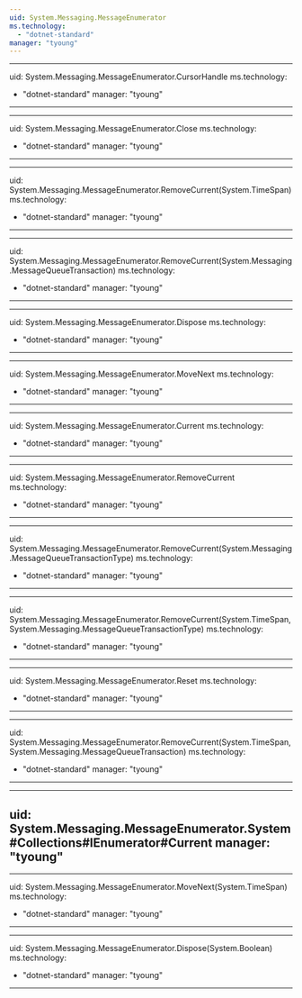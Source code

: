 ```yaml
---
uid: System.Messaging.MessageEnumerator
ms.technology: 
  - "dotnet-standard"
manager: "tyoung"
---
```


---
uid: System.Messaging.MessageEnumerator.CursorHandle
ms.technology: 
  - "dotnet-standard"
manager: "tyoung"
---

---
uid: System.Messaging.MessageEnumerator.Close
ms.technology: 
  - "dotnet-standard"
manager: "tyoung"
---

---
uid: System.Messaging.MessageEnumerator.RemoveCurrent(System.TimeSpan)
ms.technology: 
  - "dotnet-standard"
manager: "tyoung"
---

---
uid: System.Messaging.MessageEnumerator.RemoveCurrent(System.Messaging.MessageQueueTransaction)
ms.technology: 
  - "dotnet-standard"
manager: "tyoung"
---

---
uid: System.Messaging.MessageEnumerator.Dispose
ms.technology: 
  - "dotnet-standard"
manager: "tyoung"
---

---
uid: System.Messaging.MessageEnumerator.MoveNext
ms.technology: 
  - "dotnet-standard"
manager: "tyoung"
---

---
uid: System.Messaging.MessageEnumerator.Current
ms.technology: 
  - "dotnet-standard"
manager: "tyoung"
---

---
uid: System.Messaging.MessageEnumerator.RemoveCurrent
ms.technology: 
  - "dotnet-standard"
manager: "tyoung"
---

---
uid: System.Messaging.MessageEnumerator.RemoveCurrent(System.Messaging.MessageQueueTransactionType)
ms.technology: 
  - "dotnet-standard"
manager: "tyoung"
---

---
uid: System.Messaging.MessageEnumerator.RemoveCurrent(System.TimeSpan,System.Messaging.MessageQueueTransactionType)
ms.technology: 
  - "dotnet-standard"
manager: "tyoung"
---

---
uid: System.Messaging.MessageEnumerator.Reset
ms.technology: 
  - "dotnet-standard"
manager: "tyoung"
---

---
uid: System.Messaging.MessageEnumerator.RemoveCurrent(System.TimeSpan,System.Messaging.MessageQueueTransaction)
ms.technology: 
  - "dotnet-standard"
manager: "tyoung"
---

---
uid: System.Messaging.MessageEnumerator.System#Collections#IEnumerator#Current
manager: "tyoung"
---

---
uid: System.Messaging.MessageEnumerator.MoveNext(System.TimeSpan)
ms.technology: 
  - "dotnet-standard"
manager: "tyoung"
---

---
uid: System.Messaging.MessageEnumerator.Dispose(System.Boolean)
ms.technology: 
  - "dotnet-standard"
manager: "tyoung"
---
